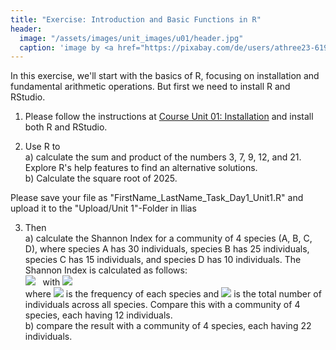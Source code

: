 ```yaml
---
title: "Exercise: Introduction and Basic Functions in R"
header:
  image: "/assets/images/unit_images/u01/header.jpg"
  caption: 'image by <a href="https://pixabay.com/de/users/athree23-6195572/?utm_source=link-attribution&utm_medium=referral&utm_campaign=image&utm_content=4855963">Adrian</a> on <a href="https://pixabay.com/de//?utm_source=link-attribution&utm_medium=referral&utm_campaign=image&utm_content=4855963">Pixabay</a>'
---
```



In this exercise, we'll start with the basics of R, focusing on installation and fundamental arithmetic operations. But first we need to install R and RStudio.


1. Please follow the instructions at [Course Unit 01: Installation](https://geomoer.github.io/moer-base-r/unit01/unit01-02_Installation.html) and install both R and RStudio.

2. Use R to <br/>
  a) calculate the sum and product of the numbers 3, 7, 9, 12, and 21. Explore R's help features to find an alternative solutions. <br/>
  b) Calculate the square root of 2025.

Please save your file as "FirstName_LastName_Task_Day1_Unit1.R" and upload it to the "Upload/Unit 1"-Folder in Ilias

3. Then <br/>
  a) calculate the Shannon Index for a community of 4 species (A, B, C, D), where species A has 30 individuals, species B has 25 individuals, species C has 15 individuals, and species D has 10 individuals. The Shannon Index is calculated as follows: <br/>
  <img src="https://latex.codecogs.com/svg.image?H=-\sum_{i=1}^{S}p_i\ln(p_i)"/>&nbsp;&nbsp;&nbsp;with
  <img src="https://latex.codecogs.com/svg.image?p_i=\frac{n_i}{N}"/> <br/>
  where <img src="https://latex.codecogs.com/svg.image?n_i\;"> is the frequency of each species and <img src="https://latex.codecogs.com/svg.image?N\;"/> is the total number of individuals across all species. Compare this with a community of 4 species, each having 12 individuals.<br/>
  b) compare the result with a community of 4 species, each having 22 individuals.
